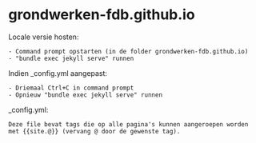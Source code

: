 # grondwerken-fdb.github.io


Locale versie hosten:

    - Command prompt opstarten (in de folder grondwerken-fdb.github.io)
    - "bundle exec jekyll serve" runnen

Indien _config.yml aangepast:

    - Driemaal Ctrl+C in command prompt
    - Opnieuw "bundle exec jekyll serve" runnen



_config.yml:

    Deze file bevat tags die op alle pagina's kunnen aangeroepen worden met {{site.@}} (vervang @ door de gewenste tag).
